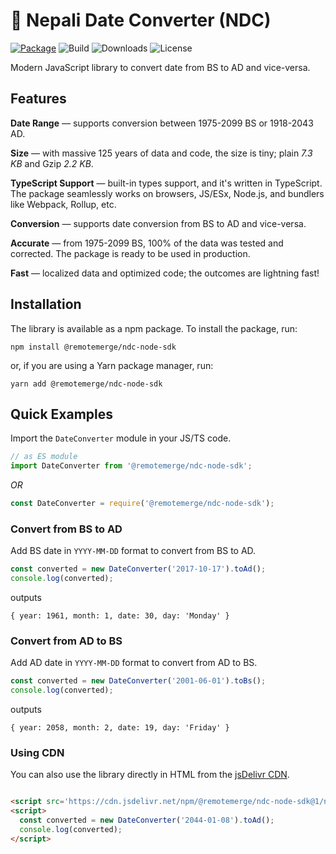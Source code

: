 # 🔁 Nepali Date Converter (NDC)

[![Package](https://img.shields.io/npm/v/@remotemerge/ndc-node-sdk?logo=npm)](https://www.npmjs.com/package/@remotemerge/ndc-node-sdk)
![Build](https://img.shields.io/github/workflow/status/remotemerge/ndc-node-sdk/Publish?logo=github)
![Downloads](https://img.shields.io/npm/dt/@remotemerge/ndc-node-sdk)
![License](https://img.shields.io/npm/l/@remotemerge/ndc-node-sdk)

Modern JavaScript library to convert date from BS to AD and vice-versa.

## Features

**Date Range** — supports conversion between 1975-2099 BS or 1918-2043 AD.

**Size** — with massive 125 years of data and code, the size is tiny; plain *7.3 KB* and Gzip *2.2 KB*.

**TypeScript Support** — built-in types support, and it's written in TypeScript. The package seamlessly works on
browsers, JS/ESx, Node.js, and bundlers like Webpack, Rollup, etc.

**Conversion** — supports date conversion from BS to AD and vice-versa.

**Accurate** — from 1975-2099 BS, 100% of the data was tested and corrected. The package is ready to be used in
production.

**Fast** — localized data and optimized code; the outcomes are lightning fast!

## Installation

The library is available as a npm package. To install the package, run:

```shell
npm install @remotemerge/ndc-node-sdk
```

or, if you are using a Yarn package manager, run:

```shell
yarn add @remotemerge/ndc-node-sdk
```

## Quick Examples

Import the `DateConverter` module in your JS/TS code.

```javascript
// as ES module
import DateConverter from '@remotemerge/ndc-node-sdk';
```

*OR*

```javascript
const DateConverter = require('@remotemerge/ndc-node-sdk');
```

### Convert from BS to AD

Add BS date in `YYYY-MM-DD` format to convert from BS to AD.

```javascript
const converted = new DateConverter('2017-10-17').toAd();
console.log(converted);
```

outputs

```log
{ year: 1961, month: 1, date: 30, day: 'Monday' }
```

### Convert from AD to BS

Add AD date in `YYYY-MM-DD` format to convert from AD to BS.

```javascript
const converted = new DateConverter('2001-06-01').toBs();
console.log(converted);
```

outputs

```log
{ year: 2058, month: 2, date: 19, day: 'Friday' }
```

### Using CDN

You can also use the library directly in HTML from
the [jsDelivr CDN](https://www.jsdelivr.com/package/npm/@remotemerge/ndc-node-sdk).

```html

<script src='https://cdn.jsdelivr.net/npm/@remotemerge/ndc-node-sdk@1/ndc-iife.js'></script>
<script>
  const converted = new DateConverter('2044-01-08').toAd();
  console.log(converted);
</script>
```